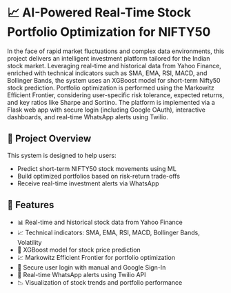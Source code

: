 # 📈 AI-Powered Real-Time Stock Portfolio Optimization for NIFTY50
In the face of rapid market fluctuations and complex data environments, this project delivers an intelligent investment platform tailored for the Indian stock market. Leveraging real-time and historical data from Yahoo Finance, enriched with technical indicators such as SMA, EMA, RSI, MACD, and Bollinger Bands, the system uses an XGBoost model for short-term Nifty50 stock prediction. Portfolio optimization is performed using the Markowitz Efficient Frontier, considering user-specific risk tolerance, expected returns, and key ratios like Sharpe and Sortino. The platform is implemented via a Flask web app with secure login (including Google OAuth), interactive dashboards, and real-time WhatsApp alerts using Twilio.

## 🧠 Project Overview
This system is designed to help users:
- Predict short-term NIFTY50 stock movements using ML
- Build optimized portfolios based on risk-return trade-offs
- Receive real-time investment alerts via WhatsApp

## 🚀 Features
- 📊 Real-time and historical stock data from Yahoo Finance
- 📈 Technical indicators: SMA, EMA, RSI, MACD, Bollinger Bands, Volatility
- 🤖 XGBoost model for stock price prediction
- 💹 Markowitz Efficient Frontier for portfolio optimization
- 🔐 Secure user login with manual and Google Sign-In
- 📲 Real-time WhatsApp alerts using Twilio API
- 📉 Visualization of stock trends and portfolio performance
